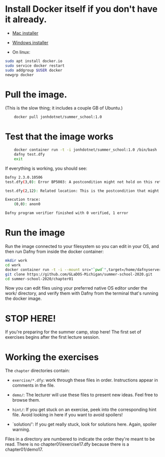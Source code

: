 # Install Docker itself if you don't have it already.

  * [Mac installer](https://docs.docker.com/v17.12/docker-for-mac/install/)

  * [Windows installer](https://docs.docker.com/v17.12/docker-for-windows/install/)

  * On linux:

```bash
sudo apt install docker.io
sudo service docker restart
sudo addgroup $USER docker
newgrp docker
```

# Pull the image.
(This is the slow thing; it includes a couple GB of Ubuntu.)

```bash
    docker pull jonhdotnet/summer_school:1.0
```

# Test that the image works
```bash
    docker container run -t -i jonhdotnet/summer_school:1.0 /bin/bash
    dafny test.dfy
    exit
```

If everything is working, you should see:

```bash
Dafny 2.3.0.10506
test.dfy(3,0): Error BP5003: A postcondition might not hold on this return path.

test.dfy(2,12): Related location: This is the postcondition that might not hold.

Execution trace:
    (0,0): anon0

Dafny program verifier finished with 0 verified, 1 error
```

# Run the image

Run the image connected to your filesystem so you can edit in your OS, and then run Dafny from inside the docker container:

```bash
mkdir work
cd work
docker container run -t -i --mount src="`pwd`",target=/home/dafnyserver/work,type=bind --workdir /home/dafnyserver/work jonhdotnet/summer_school:1.0 /bin/bash
git clone https://github.com/GLaDOS-Michigan/summer-school-2020.git
cd summer-school-2020/chapter01
```

Now you can edit files using your preferred native OS editor under the work/
directory, and verify them with Dafny from the terminal that's running the
docker image.

# STOP HERE!

If you're preparing for the summer camp, stop here! The first set of exercises
begins after the first lecture session.

# Working the exercises

The `chapter` directories contain:

* `exercise/*.dfy`: work through these files in order. Instructions appear
  in comments in the file.

* `demo/`: The lecturer will use these files to present new ideas. Feel free to browse them.

* `hint/`: If you get stuck on an exercise, peek into the corresponding hint file. Avoid looking in here if you want to avoid spoilers!

* `solution/': If you get really stuck, look for solutions here. Again, spoiler warning.

Files in a directory are numbered to indicate the order they're meant to be read.  There is no chapter01/exercise17.dfy because there is a chapter01/demo17.
